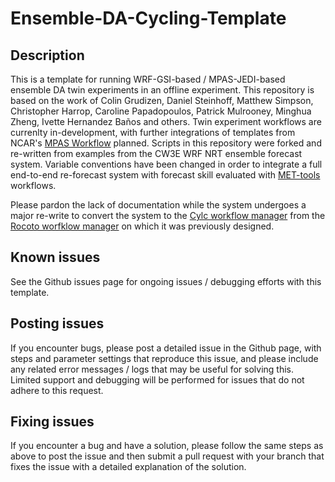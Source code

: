 # Ensemble-DA-Cycling-Template

## Description
This is a template for running WRF-GSI-based / MPAS-JEDI-based ensemble DA twin experiments
in an offline experiment. This repository is based on the work of Colin Grudizen,
Daniel Steinhoff, Matthew Simpson, Christopher Harrop, Caroline Papadopoulos,
Patrick Mulrooney, Minghua Zheng, Ivette Hernandez Ba&ntilde;os and others.
Twin experiment workflows are currenlty in-development, with further integrations of
templates from NCAR's [MPAS Workflow](https://github.com/NCAR/MPAS-Workflow) planned.
Scripts in this repository were forked and re-written from examples from the CW3E
WRF NRT ensemble forecast system. Variable conventions have been changed in order to
integrate a full end-to-end re-forecast system with forecast skill evaluated with
[MET-tools](https://github.com/CW3E/MET-tools) workflows.

Please pardon the lack of documentation while the system undergoes a major re-write
to convert the system to the [Cylc workflow manager](https://cylc.github.io/) from the
[Rocoto worfklow manager](http://christopherwharrop.github.io/rocoto/) on which it was
previously designed.

## Known issues
See the Github issues page for ongoing issues / debugging efforts with this template.

## Posting issues
If you encounter bugs, please post a detailed issue in the Github page, with steps and parameter
settings that reproduce this issue, and please include any related error messages / logs that
may be useful for solving this.  Limited support and debugging will be performed for issues that do
not adhere to this request.

## Fixing issues
If you encounter a bug and have a solution, please follow the same steps as above to post the issue
and then submit a pull request with your branch that fixes the issue with a detailed explanation of
the solution.
